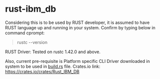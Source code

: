# rust-ibm_db
Considering this is to be used by RUST developer, it is assumed to have RUST language up and running in your system.
Confirm by typing below in command cprompt:
>rustc --version

RUST Driver:
Tested on rustc 1.42.0 and above.

Also, current pre-requisite is Platform specific CLI Driver downloaded in system to be used in [build.rs](build.rs) file.
Crates.io link: https://crates.io/crates/Rust_IBM_DB